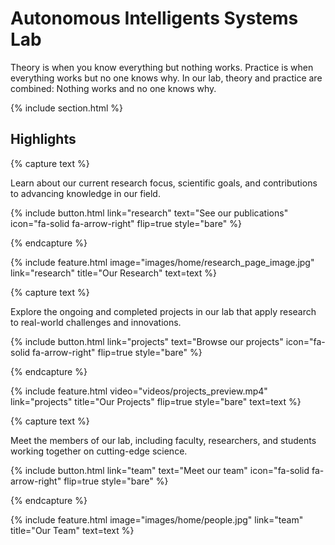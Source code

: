---
---

# Autonomous Intelligents Systems Lab

Theory is when you know everything but nothing works. Practice is when everything works but no one knows why. In our lab, theory and practice are combined: Nothing works and no one knows why.


{% include section.html %}

## Highlights

{% capture text %}

Learn about our current research focus, scientific goals, and contributions to advancing knowledge in our field.

{%
  include button.html
  link="research"
  text="See our publications"
  icon="fa-solid fa-arrow-right"
  flip=true
  style="bare"
%}

{% endcapture %}

{%
  include feature.html
  image="images/home/research_page_image.jpg"
  link="research"
  title="Our Research"
  text=text
%}

{% capture text %}

Explore the ongoing and completed projects in our lab that apply research to real-world challenges and innovations.

{%
  include button.html
  link="projects"
  text="Browse our projects"
  icon="fa-solid fa-arrow-right"
  flip=true
  style="bare"
%}

{% endcapture %}

{%
  include feature.html
  video="videos/projects_preview.mp4"
  link="projects"
  title="Our Projects"
  flip=true
  style="bare"
  text=text
%}

{% capture text %}

Meet the members of our lab, including faculty, researchers, and students working together on cutting-edge science.

{%
  include button.html
  link="team"
  text="Meet our team"
  icon="fa-solid fa-arrow-right"
  flip=true
  style="bare"
%}

{% endcapture %}

{%
  include feature.html
  image="images/home/people.jpg"
  link="team"
  title="Our Team"
  text=text
%}
